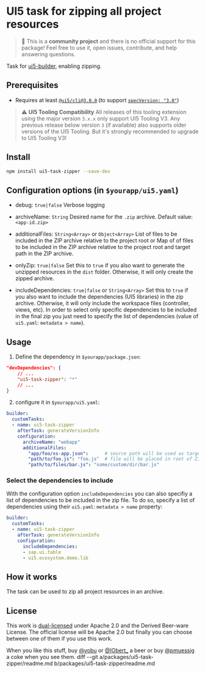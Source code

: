 # UI5 task for zipping all project resources

> :wave: This is a **community project** and there is no official support for this package! Feel free to use it, open issues, contribute, and help answering questions.

Task for [ui5-builder](https://github.com/SAP/ui5-builder), enabling zipping.

## Prerequisites

- Requires at least [`@ui5/cli@3.0.0`](https://sap.github.io/ui5-tooling/v3/pages/CLI/) (to support [`specVersion: "3.0"`](https://sap.github.io/ui5-tooling/pages/Configuration/#specification-version-30))

> :warning: **UI5 Tooling Compatibility**
> All releases of this tooling extension using the major version `3.x.x` only support UI5 Tooling V3. Any previous release below version `3` (if available) also supports older versions of the UI5 Tooling. But it's strongly recommended to upgrade to UI5 Tooling V3!

## Install

```bash
npm install ui5-task-zipper --save-dev
```

## Configuration options (in `$yourapp/ui5.yaml`)

- debug: `true|false`
Verbose logging

- archiveName: `String`
Desired name for the `.zip` archive.
Default value: `<app-id.zip>`

- additionalFiles: `String<Array>` or `Object<Array>`
List of files to be included in the ZIP archive relative to the project root or Map of of files to be included in the ZIP archive relative to the project root and target path in the ZIP archive.

- onlyZip: `true|false`
Set this to `true` if you also want to generate the unzipped resources in the `dist` folder. Otherwise, it will only create the zipped archive.

- includeDependencies: `true|false` or `String<Array>`
Set this to `true` if you also want to include the dependencies (UI5 libraries) in the zip archive. Otherwise, it will only include the workspace files (controller, views, etc). In order to select only specific dependencies to be included in the final zip you just need to specify the list of dependencies (value of `ui5.yaml`: `metadata > name`).

## Usage

1. Define the dependency in `$yourapp/package.json`:

```json
"devDependencies": {
    // ...
    "ui5-task-zipper": "*"
    // ...
}
```

2. configure it in `$yourapp/ui5.yaml`:

```yaml
builder:
  customTasks:
  - name: ui5-task-zipper
    afterTask: generateVersionInfo
    configuration:
      archiveName: "webapp"
      additionalFiles:
        "app/foo/xs-app.json":      # source path will be used as target path
        "path/to/foo.js": "foo.js"  # file will be placed in root of ZIP file
        "path/to/files/bar.js": "some/custom/dir/bar.js"
```

### Select the dependencies to include

With the configuration option `includeDependencies` you can also specifiy a list of dependencies to be included in the zip file. To do so, specify a list of dependencies using their `ui5.yaml`: `metadata > name` property:

```yaml
builder:
  customTasks:
  - name: ui5-task-zipper
    afterTask: generateVersionInfo
    configuration:
      includeDependencies:
      - sap.ui.table
      - ui5.ecosystem.demo.lib
```

## How it works

The task can be used to zip all project resources in an archive.

## License

This work is [dual-licensed](../../LICENSE) under Apache 2.0 and the Derived Beer-ware License. The official license will be Apache 2.0 but finally you can choose between one of them if you use this work.

When you like this stuff, buy [@vobu](https://twitter.com/vobu) or [@IObert_](https://twitter.com/IObert_) a beer or buy [@pmuessig](https://twitter.com/pmuessig) a coke when you see them.
diff --git a/packages/ui5-task-zipper/readme.md b/packages/ui5-task-zipper/readme.md
